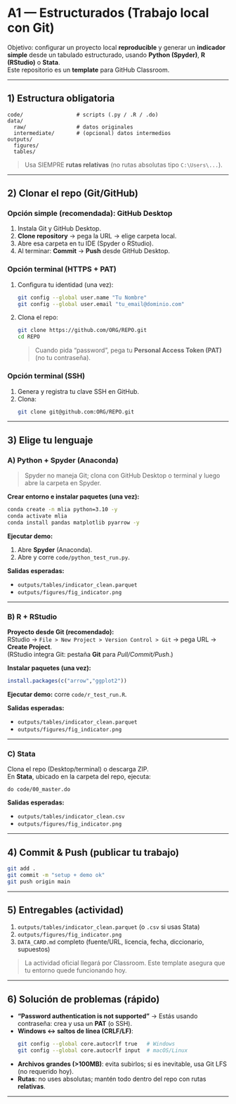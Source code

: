 # A1 — Estructurados (Trabajo local con Git)

Objetivo: configurar un proyecto local **reproducible** y generar un **indicador simple** desde un tabulado estructurado, usando **Python (Spyder)**, **R (RStudio)** o **Stata**.  
Este repositorio es un **template** para GitHub Classroom.

---

## 1) Estructura obligatoria

~~~
code/                 # scripts (.py / .R / .do)
data/
  raw/                # datos originales
  intermediate/       # (opcional) datos intermedios
outputs/
  figures/
  tables/
~~~

> Usa SIEMPRE **rutas relativas** (no rutas absolutas tipo `C:\Users\...`).

---

## 2) Clonar el repo (Git/GitHub)

### Opción simple (recomendada): GitHub Desktop
1. Instala Git y GitHub Desktop.
2. **Clone repository** → pega la URL → elige carpeta local.
3. Abre esa carpeta en tu IDE (Spyder o RStudio).
4. Al terminar: **Commit** → **Push** desde GitHub Desktop.

### Opción terminal (HTTPS + PAT)
1. Configura tu identidad (una vez):
   ~~~bash
   git config --global user.name "Tu Nombre"
   git config --global user.email "tu_email@dominio.com"
   ~~~
2. Clona el repo:
   ~~~bash
   git clone https://github.com/ORG/REPO.git
   cd REPO
   ~~~
   > Cuando pida “password”, pega tu **Personal Access Token (PAT)** (no tu contraseña).

### Opción terminal (SSH)
1. Genera y registra tu clave SSH en GitHub.
2. Clona:
   ~~~bash
   git clone git@github.com:ORG/REPO.git
   ~~~

---

## 3) Elige tu lenguaje

### A) Python + Spyder (Anaconda)
> Spyder no maneja Git; clona con GitHub Desktop o terminal y luego abre la carpeta en Spyder.

**Crear entorno e instalar paquetes (una vez):**
~~~bash
conda create -n mlia python=3.10 -y
conda activate mlia
conda install pandas matplotlib pyarrow -y
~~~

**Ejecutar demo:**
1) Abre **Spyder** (Anaconda).  
2) Abre y corre `code/python_test_run.py`.

**Salidas esperadas:**
- `outputs/tables/indicator_clean.parquet`
- `outputs/figures/fig_indicator.png`

---

### B) R + RStudio
**Proyecto desde Git (recomendado):**  
RStudio → `File > New Project > Version Control > Git` → pega URL → **Create Project**.  
(RStudio integra Git: pestaña **Git** para *Pull/Commit/Push*.)

**Instalar paquetes (una vez):**
~~~r
install.packages(c("arrow","ggplot2"))
~~~

**Ejecutar demo:** corre `code/r_test_run.R`.

**Salidas esperadas:**
- `outputs/tables/indicator_clean.parquet`
- `outputs/figures/fig_indicator.png`

---

### C) Stata
Clona el repo (Desktop/terminal) o descarga ZIP.  
En **Stata**, ubicado en la carpeta del repo, ejecuta:
~~~
do code/00_master.do
~~~

**Salidas esperadas:**
- `outputs/tables/indicator_clean.csv`
- `outputs/figures/fig_indicator.png`

---

## 4) Commit & Push (publicar tu trabajo)

~~~bash
git add .
git commit -m "setup + demo ok"
git push origin main
~~~

---

## 5) Entregables (actividad)

1. `outputs/tables/indicator_clean.parquet` (o `.csv` si usas Stata)  
2. `outputs/figures/fig_indicator.png`  
3. `DATA_CARD.md` completo (fuente/URL, licencia, fecha, diccionario, supuestos)

> La actividad oficial llegará por Classroom. Este template asegura que tu entorno quede funcionando hoy.

---

## 6) Solución de problemas (rápido)

- **“Password authentication is not supported”** → Estás usando contraseña: crea y usa un **PAT** (o SSH).  
- **Windows ↔ saltos de línea (CRLF/LF)**:
  ~~~bash
  git config --global core.autocrlf true   # Windows
  git config --global core.autocrlf input  # macOS/Linux
  ~~~
- **Archivos grandes (>100MB)**: evita subirlos; si es inevitable, usa Git LFS (no requerido hoy).  
- **Rutas**: no uses absolutas; mantén todo dentro del repo con rutas **relativas**.

---
